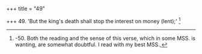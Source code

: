 +++
title = "49"

+++
49. 'But the king's death shall stop the interest on money (lent);' [^27] 


[^27]:  -50. Both the reading and the sense of this verse, which in some MSS. is wanting, are somewhat doubtful. I read with my best MSS.,
